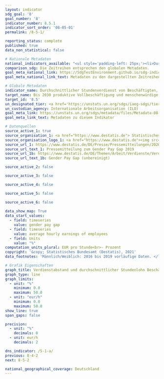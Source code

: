 ```yaml
---
layout: indicator    
sdg_goal: '8'    
goal_number: '8'    
indicator_number: 8.5.1    
indicator_sort_order: '08-05-01'    
permalink: /8-5-1/    

reporting_status: complete    
published: true    
data_non_statistical: false    

# Nationale Metadaten    
national_indicators_available: "<ul style='padding-left: 25px;'><li>Durchschnittlicher Stundenlohn Beschäftigter</li> <li> Verdienstabstand</li></ul>"    
comparison_sdg: Die Zeitreihen entsprechen den globalen Metadaten.    
goal_meta_national_link: https://SdgTestEnvironment.github.io/sdg-indicators/public/MetaDe/8.5.1.pdf    
goal_meta_national_link_text: Metadaten zu den dargestellten Zeitreihen    

# Globale Metadaten    
indicator_name: Durchschnittlicher Stundenverdienst von Beschäftigten, nach Geschlecht, Alter, Beruf und Menschen mit Behinderungen    
target_name: Bis 2030 produktive Vollbeschäftigung und menschenwürdige Arbeit für alle Frauen und Männer, einschließlich junger Menschen und Menschen mit Behinderungen, sowie gleiches Entgelt für gleichwertige Arbeit erreichen    
target_id: '8.5'    
un_designated_tier: <a href='https://unstats.un.org/sdgs/iaeg-sdgs/tier-classification/' title='Klicken Sie hier um weitere Informationen zur UN-Tier-Klassifikation zu erhalten.'  target='_blank'>Tier II</a>    
un_custodian_agency: Internationale Arbeitsorganisation (ILO)    
goal_meta_link: https://unstats.un.org/sdgs/metadata/files/Metadata-08-05-01.pdf    
goal_meta_link_text: Metadaten zu diesem Indikator        

# Datenquellen
source_active_1: true
source_organisation_1: <a href="https://www.destatis.de"> Statistisches Bundesamt (Destatis) </a>
source_organisation_logo_1: <a href="https://www.destatis.de"><img src="https://g205sdgs.github.io/sdg-indicators/public/OrgImgDe/destatis.png" alt="Logo destatis" style="height:60px; width:148px"/></a>
source_url_1: https://www.destatis.de/DE/Presse/Pressemitteilungen/2020/12/PD20_484_621.html
source_url_text_1: Pressemitteilung zum Gender Pay Gap 2019
source_url_1b: https://www.destatis.de/DE/Themen/Arbeit/Verdienste/Verdienste-Verdienstunterschiede/_inhalt.html
source_url_text_1b: Gender Pay Gap (unbereinigt)

source_active_2: false

source_active_3: false

source_active_4: false

source_active_5: false

source_active_6: false
    
data_show_map: True    
data_start_values: 
  - field: timeseries
    value: gender pay gap
  - field: timeseries
    value: average hourly earnings of employees
  - field: Units
    value: "%"    
computation_units_plural: EUR pro Stunde<br>- Prozent    
copyright: '&copy; Statistisches Bundesamt (Destatis), 2021'    
data_footnotes: 'Männlich/Weiblich: 2016 bis 2019 vorläufige Daten. </li><li>Verdienstabstand, Bundesländer: 2015 bis 2019 korrigierte Daten, 2020 vorläufige Daten.'    

# Grafik Eigenschaften    
graph_title: Verdienstabstand und durchschnittlicher Stundenlohn Beschäftigter    
graph_type: line    
graph_limits:
  - unit: "%"
    minimum: 0.0
    maximum: 50.0
  - unit: "eur/h"
    minimum: 0.0
    maximum: 50.0
show_line: true
span_gaps: false

precision:
  - unit: "%"
    decimals: 0
  - unit: eur/h
    decimals: 2    

dns_indicator: /5-1-a/
previous: 8-4-2    
next: 8-5-2    

national_geographical_coverage: Deutschland    
---
```


<span></span>